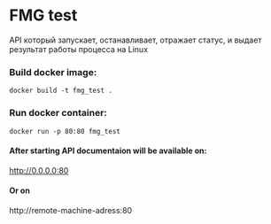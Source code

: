 # FMG test  
API который запускает, останавливает, отражает статус, и выдает результат работы процесса на Linux


### Build docker image:

```console
docker build -t fmg_test .
```  


### Run docker container:
```console
docker run -p 80:80 fmg_test
```  


#### After starting API documentaion will be available on:  
http://0.0.0.0:80

#### Or on  
http://remote-machine-adress:80  





